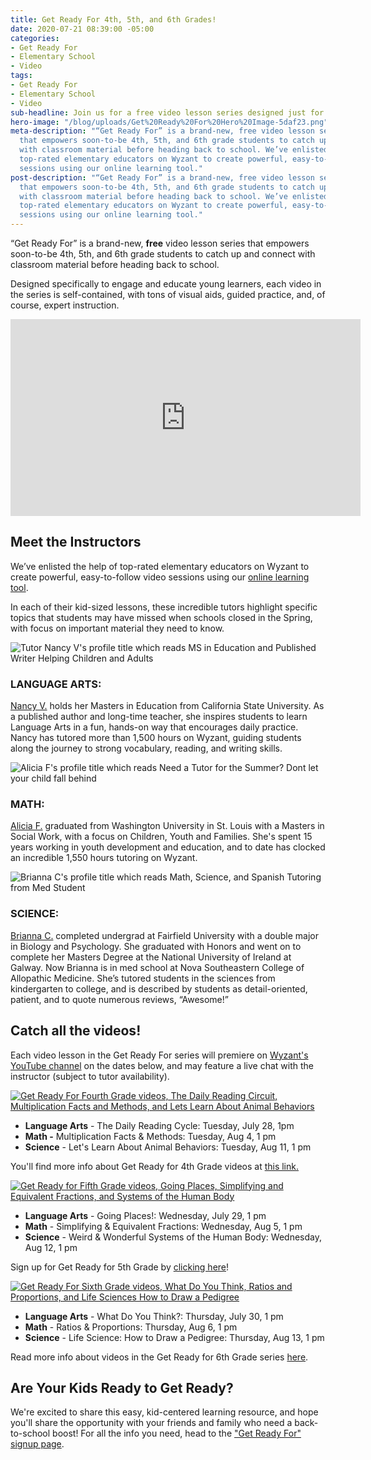 ```yaml
---
title: Get Ready For 4th, 5th, and 6th Grades!
date: 2020-07-21 08:39:00 -05:00
categories:
- Get Ready For
- Elementary School
- Video
tags:
- Get Ready For
- Elementary School
- Video
sub-headline: Join us for a free video lesson series designed just for kids!
hero-image: "/blog/uploads/Get%20Ready%20For%20Hero%20Image-5daf23.png"
meta-description: "“Get Ready For” is a brand-new, free video lesson series from Wyzant
  that empowers soon-to-be 4th, 5th, and 6th grade students to catch up and connect
  with classroom material before heading back to school. We’ve enlisted the help of
  top-rated elementary educators on Wyzant to create powerful, easy-to-follow video
  sessions using our online learning tool."
post-description: "“Get Ready For” is a brand-new, free video lesson series from Wyzant
  that empowers soon-to-be 4th, 5th, and 6th grade students to catch up and connect
  with classroom material before heading back to school. We’ve enlisted the help of
  top-rated elementary educators on Wyzant to create powerful, easy-to-follow video
  sessions using our online learning tool."
---
```


“Get Ready For” is a brand-new, **free** video lesson series that empowers soon-to-be 4th, 5th, and 6th grade students to catch up and connect with classroom material before heading back to school.

Designed specifically to engage and educate young learners, each video in the series is self-contained, with tons of visual aids, guided practice, and, of course, expert instruction.

<iframe width="560" height="315" src="https://www.youtube.com/embed/DVMzMcLND8U" frameborder="0" allow="accelerometer; autoplay; encrypted-media; gyroscope; picture-in-picture" allowfullscreen></iframe>

## Meet the Instructors

We’ve enlisted the help of top-rated elementary educators on Wyzant to create powerful, easy-to-follow video sessions using our [online learning tool](https://www.wyzant.com/blog/online-learning-tool-video/).

In each of their kid-sized lessons, these incredible tutors highlight specific topics that students may have missed when schools closed in the Spring, with focus on important material they need to know. 

![Tutor Nancy V's profile title which reads MS in Education and Published Writer Helping Children and Adults](/blog/uploads/Nancy%20V%20no%20logo.png)

### **LANGUAGE ARTS:**
[Nancy V.](https://www.wyzant.com/match/tutor/85499847) holds her Masters in Education from California State University. As a published author and long-time teacher, she inspires students to learn Language Arts in a fun, hands-on way that encourages daily practice. Nancy has tutored more than 1,500 hours on Wyzant, guiding students along the journey to strong vocabulary, reading, and writing skills.

![Alicia F's profile title which reads Need a Tutor for the Summer? Dont let your child fall behind](/blog/uploads/Alicia%20F%20no%20logo.png)

### **MATH:**
[Alicia F.](https://www.wyzant.com/match/tutor/77542480) graduated from Washington University in St. Louis with a Masters in Social Work, with a focus on Children, Youth and Families. She's spent 15 years working in youth development and education, and to date has clocked an incredible 1,550 hours tutoring on Wyzant.

![Brianna C's profile title which reads Math, Science, and Spanish Tutoring from Med Student](/blog/uploads/Brianna%20C%20no%20logo.png)

### **SCIENCE:**
[Brianna C.](https://www.wyzant.com/match/tutor/87527835) completed undergrad at Fairfield University with a double major in Biology and Psychology. She graduated with Honors and went on to complete her Masters Degree at the National University of Ireland at Galway. Now Brianna is in med school at Nova Southeastern College of Allopathic Medicine. She’s tutored students in the sciences from kindergarten to college, and is described by students as detail-oriented, patient, and to quote numerous reviews, “Awesome!” 

## Catch all the videos!

Each video lesson in the Get Ready For series will premiere on [Wyzant's YouTube channel](https://www.youtube.com/user/Wyzant) on the dates below, and may feature a live chat with the instructor (subject to tutor availability). 

[![Get Ready For Fourth Grade videos, The Daily Reading Circuit, Multiplication Facts and Methods, and Lets Learn About Animal Behaviors](/blog/uploads/GRF%20Blog%204th%20gr%20lang%20arts%20header-8591d7.png)](https://startlearning.wyzant.com/getreadyforsummer_4thgrade/?utm_source=Wyzant%20Blog&utm_medium=GRF%20Article&utm_campaign=GRFsummer)

* **Language Arts** - The Daily Reading Cycle: Tuesday, July 28, 1pm
* **Math -** Multiplication Facts & Methods: Tuesday, Aug 4, 1 pm
* **Science** - Let's Learn About Animal Behaviors: Tuesday, Aug 11, 1 pm

You'll find more info about Get Ready for 4th Grade videos at [this link.](https://startlearning.wyzant.com/getreadyforsummer_4thgrade/?utm_source=Wyzant%20Blog&utm_medium=GRF%20Article&utm_campaign=GRFsummer)

[![Get Ready for Fifth Grade videos, Going Places, Simplifying and Equivalent Fractions, and Systems of the Human Body](/blog/uploads/GRF%20Blog%205th%20gr%20header.png)](https://startlearning.wyzant.com/getreadyforsummer_5thgrade/?utm_source=Wyzant%20Blog&utm_medium=GRF%20Article&utm_campaign=GRFsummer)

* **Language Arts** - Going Places!: Wednesday, July 29, 1 pm
* **Math** - Simplifying & Equivalent Fractions: Wednesday, Aug 5, 1 pm
* **Science** - Weird & Wonderful Systems of the Human Body: Wednesday, Aug 12, 1 pm

Sign up for Get Ready for 5th Grade by [clicking here](https://startlearning.wyzant.com/getreadyforsummer_5thgrade/?utm_source=Wyzant%20Blog&utm_medium=GRF%20Article&utm_campaign=GRFsummer)!

[![Get Ready For Sixth Grade videos, What Do You Think, Ratios and Proportions, and Life Sciences How to Draw a Pedigree](/blog/uploads/GRF%20Blog%206th%20gr%20header.png)](https://startlearning.wyzant.com/getreadyforsummer_6thgrade/?utm_source=Wyzant%20Blog&utm_medium=GRF%20Article&utm_campaign=GRFsummer)

* **Language Arts** - What Do You Think?: Thursday, July 30, 1 pm
* **Math** - Ratios & Proportions: Thursday, Aug 6, 1 pm
* **Science** - Life Science: How to Draw a Pedigree: Thursday, Aug 13, 1 pm

Read more info about videos in the Get Ready for 6th Grade series [here](https://startlearning.wyzant.com/getreadyforsummer_6thgrade/?utm_source=Wyzant%20Blog&utm_medium=GRF%20Article&utm_campaign=GRFsummer).

## Are Your Kids Ready to Get Ready?

We're excited to share this easy, kid-centered learning resource, and hope you'll share the opportunity with your friends and family who need a back-to-school boost! For all the info you need, head to the ["Get Ready For" signup page](https://startlearning.wyzant.com/getreadyforsummer_4thgrade/?utm_source=Wyzant%20Blog&utm_medium=GRF%20Article&utm_campaign=GRFsummer). 